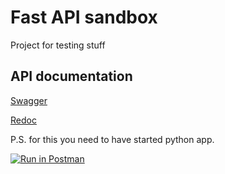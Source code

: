# Fast API sandbox

Project for testing stuff

## API documentation

[Swagger](http://localhost:8000/docs)

[Redoc](http://localhost:8000/redoc)

P.S. for this you need to have started python app.

[![Run in Postman](https://run.pstmn.io/button.svg)](https://app.getpostman.com/run-collection/18389033-72268b52-5cb4-479e-8882-6b5657968212?action=collection%2Ffork&collection-url=entityId%3D18389033-72268b52-5cb4-479e-8882-6b5657968212%26entityType%3Dcollection%26workspaceId%3D5fa81b7c-ebd9-4613-b81d-a7e20f66c0c9)
